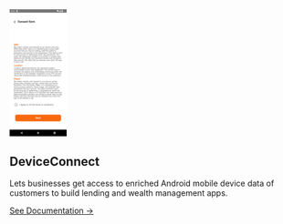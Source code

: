 <link rel="stylesheet" href="assets/css/style.css" />

<div class="features">
  <div class="feature">
    <img src="assets/images/deviceconnect.png" alt="DeviceConnect" style="width: 100px;" />
    <h2>DeviceConnect</h2>
    <p>
      Lets businesses get access to enriched Android mobile device data of customers to build lending and wealth management apps.
    </p>
    <p>
      <a href="sidebarmain.html" class="doc_link">See Documentation →</a>
    </p>
  </div>
</div>

